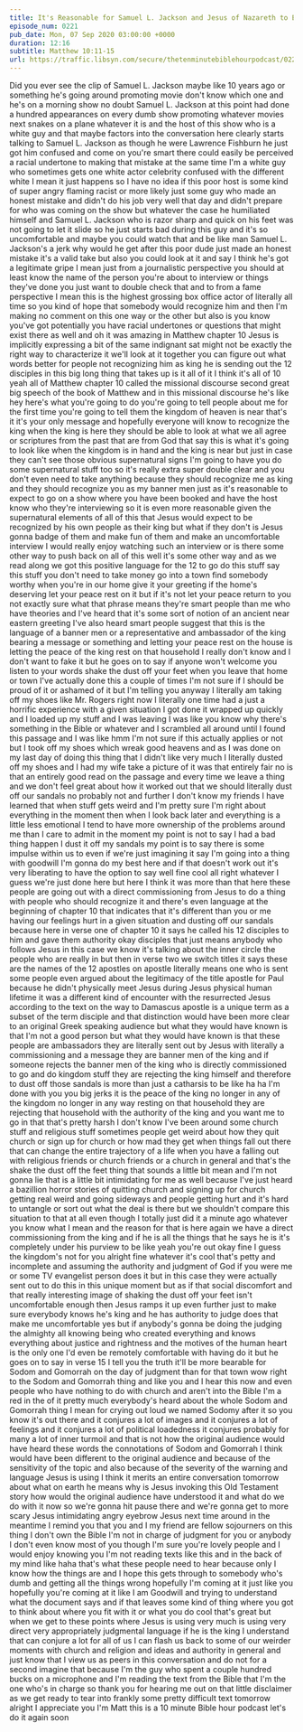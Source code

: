 ```yaml
---
title: It's Reasonable for Samuel L. Jackson and Jesus of Nazareth to Expect to be Recognized
episode_num: 0221
pub_date: Mon, 07 Sep 2020 03:00:00 +0000
duration: 12:16
subtitle: Matthew 10:11-15
url: https://traffic.libsyn.com/secure/thetenminutebiblehourpodcast/0221_-_Its_Reasonable_for_Samuel_L._Jackson_and_Jesus_of_Nazareth_to_Expect_to_be_Recognized.mp3
---
```


 Did you ever see the clip of Samuel L. Jackson maybe like 10 years ago or something he's going around promoting movie don't know which one and he's on a morning show no doubt Samuel L. Jackson at this point had done a hundred appearances on every dumb show promoting whatever movies next snakes on a plane whatever it is and the host of this show who is a white guy and that maybe factors into the conversation here clearly starts talking to Samuel L. Jackson as though he were Lawrence Fishburn he just got him confused and come on you're smart there could easily be perceived a racial undertone to making that mistake at the same time I'm a white guy who sometimes gets one white actor celebrity confused with the different white I mean it just happens so I have no idea if this poor host is some kind of super angry flaming racist or more likely just some guy who made an honest mistake and didn't do his job very well that day and didn't prepare for who was coming on the show but whatever the case he humiliated himself and Samuel L. Jackson who is razor sharp and quick on his feet was not going to let it slide so he just starts bad during this guy and it's so uncomfortable and maybe you could watch that and be like man Samuel L. Jackson's a jerk why would he get after this poor dude just made an honest mistake it's a valid take but also you could look at it and say I think he's got a legitimate gripe I mean just from a journalistic perspective you should at least know the name of the person you're about to interview or things they've done you just want to double check that and to from a fame perspective I mean this is the highest grossing box office actor of literally all time so you kind of hope that somebody would recognize him and then I'm making no comment on this one way or the other but also is you know you've got potentially you have racial undertones or questions that might exist there as well and oh it was amazing in Matthew chapter 10 Jesus is implicitly expressing a bit of the same indignant sat might not be exactly the right way to characterize it we'll look at it together you can figure out what words better for people not recognizing him as king he is sending out the 12 disciples in this big long thing that takes up is it all of it I think it's all of 10 yeah all of Matthew chapter 10 called the missional discourse second great big speech of the book of Matthew and in this missional discourse he's like hey here's what you're going to do you're going to tell people about me for the first time you're going to tell them the kingdom of heaven is near that's it it's your only message and hopefully everyone will know to recognize the king when the king is here they should be able to look at what we all agree or scriptures from the past that are from God that say this is what it's going to look like when the kingdom is in hand and the king is near but just in case they can't see those obvious supernatural signs I'm going to have you do some supernatural stuff too so it's really extra super double clear and you don't even need to take anything because they should recognize me as king and they should recognize you as my banner men just as it's reasonable to expect to go on a show where you have been booked and have the host know who they're interviewing so it is even more reasonable given the supernatural elements of all of this that Jesus would expect to be recognized by his own people as their king but what if they don't is Jesus gonna badge of them and make fun of them and make an uncomfortable interview I would really enjoy watching such an interview or is there some other way to push back on all of this well it's some other way and as we read along we got this positive language for the 12 to go do this stuff say this stuff you don't need to take money go into a town find somebody worthy when you're in our home give it your greeting if the home's deserving let your peace rest on it but if it's not let your peace return to you not exactly sure what that phrase means they're smart people than me who have theories and I've heard that it's some sort of notion of an ancient near eastern greeting I've also heard smart people suggest that this is the language of a banner men or a representative and ambassador of the king bearing a message or something and letting your peace rest on the house is letting the peace of the king rest on that household I really don't know and I don't want to fake it but he goes on to say if anyone won't welcome you listen to your words shake the dust off your feet when you leave that home or town I've actually done this a couple of times I'm not sure if I should be proud of it or ashamed of it but I'm telling you anyway I literally am taking off my shoes like Mr. Rogers right now I literally one time had a just a horrific experience with a given situation I got done it wrapped up quickly and I loaded up my stuff and I was leaving I was like you know why there's something in the Bible or whatever and I scrambled all around until I found this passage and I was like hmm I'm not sure if this actually applies or not but I took off my shoes which wreak good heavens and as I was done on my last day of doing this thing that I didn't like very much I literally dusted off my shoes and I had my wife take a picture of it was that entirely fair no is that an entirely good read on the passage and every time we leave a thing and we don't feel great about how it worked out that we should literally dust off our sandals no probably not and further I don't know my friends I have learned that when stuff gets weird and I'm pretty sure I'm right about everything in the moment then when I look back later and everything is a little less emotional I tend to have more ownership of the problems around me than I care to admit in the moment my point is not to say I had a bad thing happen I dust it off my sandals my point is to say there is some impulse within us to even if we're just imagining it say I'm going into a thing with goodwill I'm gonna do my best here and if that doesn't work out it's very liberating to have the option to say well fine cool all right whatever I guess we're just done here but here I think it was more than that here these people are going out with a direct commissioning from Jesus to do a thing with people who should recognize it and there's even language at the beginning of chapter 10 that indicates that it's different than you or me having our feelings hurt in a given situation and dusting off our sandals because here in verse one of chapter 10 it says he called his 12 disciples to him and gave them authority okay disciples that just means anybody who follows Jesus in this case we know it's talking about the inner circle the people who are really in but then in verse two we switch titles it says these are the names of the 12 apostles on apostle literally means one who is sent some people even argued about the legitimacy of the title apostle for Paul because he didn't physically meet Jesus during Jesus physical human lifetime it was a different kind of encounter with the resurrected Jesus according to the text on the way to Damascus apostle is a unique term as a subset of the term disciple and that distinction would have been more clear to an original Greek speaking audience but what they would have known is that I'm not a good person but what they would have known is that these people are ambassadors they are literally sent out by Jesus with literally a commissioning and a message they are banner men of the king and if someone rejects the banner men of the king who is directly commissioned to go and do kingdom stuff they are rejecting the king himself and therefore to dust off those sandals is more than just a catharsis to be like ha ha I'm done with you you big jerks it is the peace of the king no longer in any of the kingdom no longer in any way resting on that household they are rejecting that household with the authority of the king and you want me to go in that that's pretty harsh I don't know I've been around some church stuff and religious stuff sometimes people get weird about how they quit church or sign up for church or how mad they get when things fall out there that can change the entire trajectory of a life when you have a falling out with religious friends or church friends or a church in general and that's the shake the dust off the feet thing that sounds a little bit mean and I'm not gonna lie that is a little bit intimidating for me as well because I've just heard a bazillion horror stories of quitting church and signing up for church getting real weird and going sideways and people getting hurt and it's hard to untangle or sort out what the deal is there but we shouldn't compare this situation to that at all even though I totally just did it a minute ago whatever you know what I mean and the reason for that is here again we have a direct commissioning from the king and if he is all the things that he says he is it's completely under his purview to be like yeah you're out okay fine I guess the kingdom's not for you alright fine whatever it's cool that's petty and incomplete and assuming the authority and judgment of God if you were me or some TV evangelist person does it but in this case they were actually sent out to do this in this unique moment but as if that social discomfort and that really interesting image of shaking the dust off your feet isn't uncomfortable enough then Jesus ramps it up even further just to make sure everybody knows he's king and he has authority to judge does that make me uncomfortable yes but if anybody's gonna be doing the judging the almighty all knowing being who created everything and knows everything about justice and rightness and the motives of the human heart is the only one I'd even be remotely comfortable with having do it but he goes on to say in verse 15 I tell you the truth it'll be more bearable for Sodom and Gomorrah on the day of judgment than for that town wow right to the Sodom and Gomorrah thing and like you and I hear this now and even people who have nothing to do with church and aren't into the Bible I'm a red in the of it pretty much everybody's heard about the whole Sodom and Gomorrah thing I mean for crying out loud we named Sodomy after it so you know it's out there and it conjures a lot of images and it conjures a lot of feelings and it conjures a lot of political loadedness it conjures probably for many a lot of inner turmoil and that is not how the original audience would have heard these words the connotations of Sodom and Gomorrah I think would have been different to the original audience and because of the sensitivity of the topic and also because of the severity of the warning and language Jesus is using I think it merits an entire conversation tomorrow about what on earth he means why is Jesus invoking this Old Testament story how would the original audience have understood it and what do we do with it now so we're gonna hit pause there and we're gonna get to more scary Jesus intimidating angry eyebrow Jesus next time around in the meantime I remind you that you and I my friend are fellow sojourners on this thing I don't own the Bible I'm not in charge of judgment for you or anybody I don't even know most of you though I'm sure you're lovely people and I would enjoy knowing you I'm not reading texts like this and in the back of my mind like haha that's what these people need to hear because only I know how the things are and I hope this gets through to somebody who's dumb and getting all the things wrong hopefully I'm coming at it just like you hopefully you're coming at it like I am Goodwill and trying to understand what the document says and if that leaves some kind of thing where you got to think about where you fit with it or what you do cool that's great but when we get to these points where Jesus is using very much is using very direct very appropriately judgmental language if he is the king I understand that can conjure a lot for all of us I can flash us back to some of our weirder moments with church and religion and ideas and authority in general and just know that I view us as peers in this conversation and do not for a second imagine that because I'm the guy who spent a couple hundred bucks on a microphone and I'm reading the text from the Bible that I'm the one who's in charge so thank you for hearing me out on that little disclaimer as we get ready to tear into frankly some pretty difficult text tomorrow alright I appreciate you I'm Matt this is a 10 minute Bible hour podcast let's do it again soon